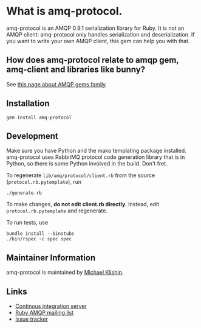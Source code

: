 # What is amq-protocol.

amq-protocol is an AMQP 0.9.1 serialization library for Ruby. It is not an
AMQP client: amq-protocol only handles serialization and deserialization.
If you want to write your own AMQP client, this gem can help you with that.

## How does amq-protocol relate to amqp gem, amq-client and libraries like bunny?

See [this page about AMQP gems family](https://github.com/ruby-amqp/amq-client/blob/master/README.textile)


## Installation

    gem install amq-protocol


## Development

Make sure you have Python and the mako templating package installed. amq-protocol uses RabbitMQ protocol
code generation library that is in Python, so there is some Python involved in the build. Don't fret.

To regenerate `lib/amq/protocol/client.rb` from the source (`protocol.rb.pytemplate`), run

    ./generate.rb

To make changes, **do not edit client.rb directly**. Instead, edit `protocol.rb.pytemplate` and regenerate.

To run tests, use

    bundle install --binstubs
    ./bin/rspec -c spec spec


## Maintainer Information

amq-protocol is maintained by [Michael Klishin](https://github.com/michaelklishin).


## Links

 * [Continous integration server](http://travis-ci.org/#!/ruby-amqp/amq-protocol)
 * [Ruby AMQP mailing list](http://groups.google.com/group/ruby-amqp)
 * [Issue tracker](http://github.com/ruby-amqp/amq-protocol/issues)
